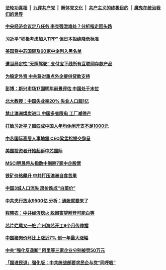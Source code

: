 

####  [法轮功真相](../../../../basic/blob/master/README.md?t=12191531) &nbsp;|&nbsp; [九评共产党](../../../../9ping.md/blob/master/README.md?t=12191531) &nbsp;|&nbsp; [解体党文化](../../../../jtdwh.md/blob/master/README.md?t=12191531)  &nbsp;|&nbsp; [共产主义的终极目的](../../../../gczydzjmd.md/blob/master/README.md?t=12191531) &nbsp;|&nbsp; [魔鬼在统治我们的世界](../../../../mgztzwmdsj.md/blob/master/README.md?t=12191531) 

#### [中央经济会议定八任务 李克强泄难处？分析指走回头路](../pages/soh7/455119.md?t=12191531) 
#### [习近平“积极考虑加入TPP” 但日本拒绝降低标准](../pages/soh7/455032.md?t=12191531) 
#### [美国将中芯国际及60家中企列入黑名单](../pages/soh7/455023.md?t=12191531) 
#### [遭当局定性“无照驾驶” 支付宝下线所有互联网存款产品](../pages/soh7/454858.md?t=12191531) 
#### [为稳定外资 中共将对重点外企提供贷款支持](../pages/soh7/454672.md?t=12191531) 
#### [彭博：新兴市场17国明年前景评估 中国处于末位](../pages/soh7/454666.md?t=12191531) 
#### [北大教授：中国失业率20% 失业人口超1亿](../pages/soh7/454660.md?t=12191531) 
#### [禁止澳洲煤炭进口 中国多省限电 工厂减停产](../pages/soh7/454648.md?t=12191531) 
#### [打脸习近平？超四成中国人年均休闲开支不足1000元](../pages/soh7/454363.md?t=12191531) 
#### [中芯国际高层人事地震 CEO梁孟松提交辞呈](../pages/soh7/454318.md?t=12191531) 
#### [美国投资者开始起诉中芯国际](../pages/soh7/454297.md?t=12191531) 
#### [MSCI明晟将从指数中删除7家中企股票](../pages/soh7/454264.md?t=12191531) 
#### [铁矿价格飙升 中共打压澳洲自食苦果](../pages/soh7/453949.md?t=12191531) 
#### [中国3城人口流失 房价跌成“白菜价”](../pages/soh7/453943.md?t=12191531) 
#### [中共央行放水9500亿 分析：通胀就要来了](../pages/soh7/453919.md?t=12191531) 
#### [程晓农：中共经济熄火 脱困寄望拜登可能白等](../pages/soh7/453841.md?t=12191531) 
#### [芯片烂尾又一桩 广州海芯开工9个月传停摆](../pages/soh7/453763.md?t=12191531) 
#### [中国猪肉价环比上涨近7%  创一年最大涨幅](../pages/soh7/453583.md?t=12191531) 
#### [中共“强化反垄断” 阿里等三家企业分别被罚50万元](../pages/soh7/453574.md?t=12191531) 
#### [「国进民退」强化版：中共统战部要求民企与党“同呼吸”](../pages/soh7/453565.md?t=12191531) 
